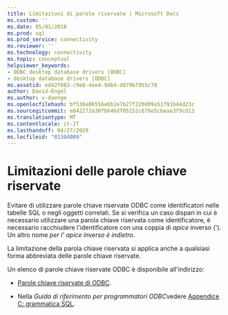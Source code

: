 ```yaml
---
title: Limitazioni di parole riservate | Microsoft Docs
ms.custom: ''
ms.date: 05/01/2018
ms.prod: sql
ms.prod_service: connectivity
ms.reviewer: ''
ms.technology: connectivity
ms.topic: conceptual
helpviewer_keywords:
- ODBC desktop database drivers [ODBC]
- desktop database drivers [ODBC]
ms.assetid: ed42f083-c9e8-4ee4-9d64-d879bf955c78
author: David-Engel
ms.author: v-daenge
ms.openlocfilehash: bf536e06556e6b2e7b27f220d09a51f91b44d23c
ms.sourcegitcommit: e042272a38fb646df05152c676e5cbeae3f9cd13
ms.translationtype: MT
ms.contentlocale: it-IT
ms.lasthandoff: 04/27/2020
ms.locfileid: "81304009"
---
```

# <a name="reserved-keyword-limitations"></a>Limitazioni delle parole chiave riservate

Evitare di utilizzare parole chiave riservate ODBC come identificatori nelle tabelle SQL o negli oggetti correlati. Se si verifica un caso dispari in cui è necessario utilizzare una parola chiave riservata come identificatore, è necessario racchiudere l'identificatore con una coppia di *apice* inverso ('). Un altro nome *per l'* *apice inverso è indietro*.

La limitazione della parola chiave riservata si applica anche a qualsiasi forma abbreviata delle parole chiave riservate.

Un elenco di parole chiave riservate ODBC è disponibile all'indirizzo:

- [Parole chiave riservate di ODBC](https://docs.microsoft.com/sql/odbc/reference/appendixes/reserved-keywords).

- Nella *Guida di riferimento per programmatori ODBC*vedere [Appendice C: grammatica SQL](https://docs.microsoft.com/sql/odbc/reference/appendixes/appendix-c-sql-grammar).

